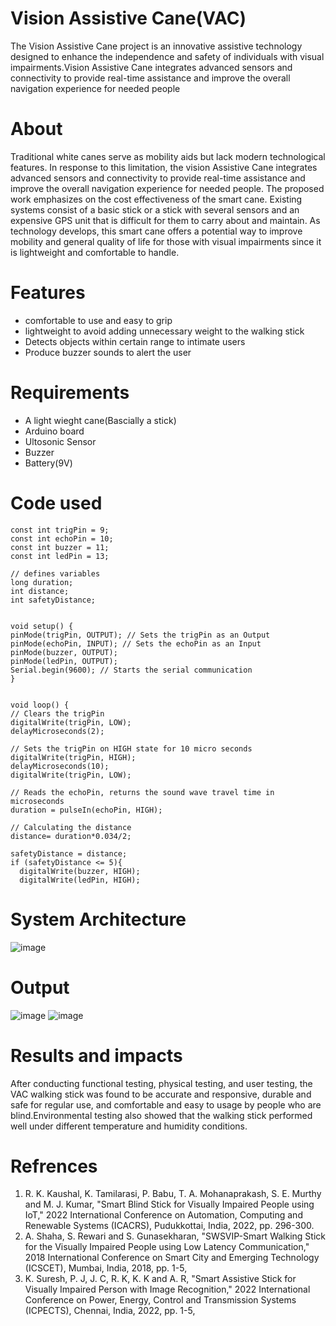 # Vision Assistive Cane(VAC)
The Vision Assistive Cane project is an innovative assistive technology designed to enhance the independence and safety of individuals with visual impairments.Vision Assistive Cane integrates advanced sensors and connectivity to provide real-time assistance and improve the overall navigation experience for needed people
# About
Traditional white canes serve as mobility aids but lack modern technological features. In response to this limitation, the vision Assistive Cane integrates advanced sensors and connectivity to provide real-time assistance and improve the overall navigation experience for needed people.  The proposed work emphasizes on the cost effectiveness of the smart cane. Existing systems consist of a basic stick or a stick with several sensors and an expensive GPS unit that is difficult for them to carry about and maintain. As technology develops, this smart cane offers a potential way to improve mobility and general quality of life for those with visual impairments since it is lightweight and comfortable to handle.
# Features
* comfortable to use and easy to grip
* lightweight to avoid adding unnecessary weight to the walking stick
* Detects objects within certain range to intimate users
* Produce buzzer sounds to alert the user
# Requirements
* A light wieght cane(Bascially a stick)
* Arduino board
* Ultosonic Sensor
* Buzzer
* Battery(9V)
# Code used
```
const int trigPin = 9;
const int echoPin = 10;
const int buzzer = 11;
const int ledPin = 13;

// defines variables
long duration;
int distance;
int safetyDistance;


void setup() {
pinMode(trigPin, OUTPUT); // Sets the trigPin as an Output
pinMode(echoPin, INPUT); // Sets the echoPin as an Input
pinMode(buzzer, OUTPUT);
pinMode(ledPin, OUTPUT);
Serial.begin(9600); // Starts the serial communication
}


void loop() {
// Clears the trigPin
digitalWrite(trigPin, LOW);
delayMicroseconds(2);

// Sets the trigPin on HIGH state for 10 micro seconds
digitalWrite(trigPin, HIGH);
delayMicroseconds(10);
digitalWrite(trigPin, LOW);

// Reads the echoPin, returns the sound wave travel time in microseconds
duration = pulseIn(echoPin, HIGH);

// Calculating the distance
distance= duration*0.034/2;

safetyDistance = distance;
if (safetyDistance <= 5){
  digitalWrite(buzzer, HIGH);
  digitalWrite(ledPin, HIGH);
```
# System Architecture
![image](https://github.com/sanjay1325/Vision-assistive-cane-VAC-/assets/112951070/8703c19f-723c-442f-a223-6f14768903db)
# Output
![image](https://github.com/sanjay1325/Vision-assistive-cane-VAC-/assets/112951070/721105f6-1097-4824-9853-3838085a6df0)
![image](https://github.com/sanjay1325/Vision-assistive-cane-VAC-/assets/112951070/50c869b6-03ef-4ab5-84c2-fc785aae5006)
# Results and impacts
After conducting functional testing, physical testing, and user testing, the VAC walking stick was found to be accurate and responsive, durable and safe for regular use, and comfortable and easy to usage by people who are  blind.Environmental testing also showed that the walking stick performed well under different temperature and humidity conditions.
# Refrences
1.	R. K. Kaushal, K. Tamilarasi, P. Babu, T. A. Mohanaprakash, S. E. Murthy and M. J. Kumar, "Smart Blind Stick for Visually Impaired People using IoT," 2022 International Conference on Automation, Computing and Renewable Systems (ICACRS), Pudukkottai, India, 2022, pp. 296-300.
2.	A. Shaha, S. Rewari and S. Gunasekharan, "SWSVIP-Smart Walking Stick for the Visually Impaired People using Low Latency Communication," 2018 International Conference on Smart City and Emerging Technology (ICSCET), Mumbai, India, 2018, pp. 1-5,
3.	K. Suresh, P. J, J. C, R. K, K. K and A. R, "Smart Assistive Stick for Visually Impaired Person with Image Recognition," 2022 International Conference on Power, Energy, Control and Transmission Systems (ICPECTS), Chennai, India, 2022, pp. 1-5,



